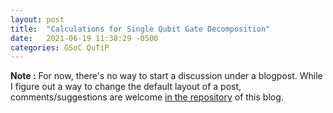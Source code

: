 ```yaml
---
layout: post
title:  "Calculations for Single Qubit Gate Decomposition"
date:   2021-06-19 11:38:29 -0500
categories: GSoC QuTiP
---
```







**Note :** For now, there's no way to start a discussion under a blogpost. While I figure out a way to change the default layout of a post, comments/suggestions are welcome [in the repository](https://github.com/purva-thakre/purva-blog/discussions) of this blog.  
